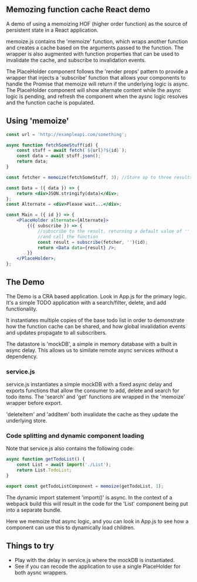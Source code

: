 ## Memozing function cache React demo

A demo of using a memoizing HOF (higher order function) as the source of persistent state in a React application.

memoize.js contains the 'memoize' function, which wraps another function and creates a cache based on the arguments passed to the function. The wrapper is also augmented with function properties that can be used to invalidate the cache, and subscribe to invalidation events.

The PlaceHolder component follows the 'render props' pattern to provide a wrapper that injects a 'subscribe' function that allows your components to handle the Promise that memoize will return if the underlying logic is async. The PlaceHolder component will show alternate content while the async logic is pending, and refresh the component when the aysnc logic resolves and the function cache is populated.

## Using 'memoize'

```jsx
const url = 'http://exampleapi.com/something';

async function fetchSomeStuff(id) {
	const stuff = await fetch(`${url}?${id}`);
	const data = await stuff.json();
	return data;
}

const fetcher = memoize(fetchSomeStuff, 3); //Store up to three results

const Data = ({ data }) => {
	return <div>JSON.stringify(data)</div>;
};
const Alternate = <div>Please wait...</div>;

const Main = ({ id }) => {
	<PlaceHolder alternate={Alternate}>
		{({ subscribe }) => {
			//subscribe to the result, returning a default value of ''
			//and call the function
			const result = subscribe(fetcher, '')(id);
			return <Data data={result} />;
		}}
	</PlaceHolder>;
};
```

## The Demo

The Demo is a CRA based application. Look in App.js for the primary logic. It's a simple TODO application with a search/filter, delete, and add functionality.

It instantiates multiple copies of the base todo list in order to demonstrate how the function cache can be shared, and how global invalidation events and updates propagate to all subscribers.

The datastore is 'mockDB', a simple in memory database with a built in async delay. This allows us to similate remote async services without a dependency.

### service.js

service.js instantiates a simple mockDB with a fixed async delay and exports functions that allow the consumer to add, delete and search for todo items. The 'search' and 'get' functions are wrapped in the 'memoize' wrapper before export.

'deleteItem' and 'addItem' both invalidate the cache as they update the underlying store.

### Code splitting and dynamic component loading

Note that service.js also contains the following code:

```javascript
async function getTodoList() {
	const List = await import('./List');
	return List.TodoList;
}

export const getTodoListComponent = memoize(getTodoList, 1);
```

The dynamic import statement 'import()' is async. In the context of a webpack build this will result in the code for the 'List' component being put into a separate bundle.

Here we memoize that async logic, and you can look in App.js to see how a component can use this to dynamically load children.

## Things to try

-   Play with the delay in service.js where the mockDB is instantiated.
-   See if you can recode the application to use a single PlaceHolder for both aysnc wrappers.

